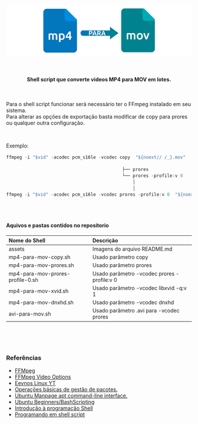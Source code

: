<br><br>

<p align="center">
  <img width="860" height="" src="assets/mp4-para-mov.png">
</p>

<br>

<h4 align="center">Shell script que converte vídeos MP4 para MOV em lotes. </h4>

<br>

<p>Para o shell script funcionar será necessário ter o FFmpeg instalado em seu sistema.<br>
Para alterar as opções de exportação basta modificar de copy para prores ou qualquer outra configuração.</p>

<br>

Exemplo:

~~~javascript
ffmpeg -i "$vid" -acodec pcm_s16le -vcodec copy  "${noext// /_}.mov"
                                            
                                            ├── prores
                                            └── prores -profile:v 0
                                                │ 
                                                │       
ffmpeg -i "$vid" -acodec pcm_s16le -vcodec prores -profile:v 0  "${noext// /_}.mov"

~~~                                        

<br><br>

#### Aquivos e pastas contidos no repositorio

Nome do Shell | Descrição
:------ | :------
assets | Imagens do arquivo README.md
mp4-para-mov-copy.sh | Usado parâmetro copy
mp4-para-mov-prores.sh | Usado parâmetro prores
mp4-para-mov-prores-profile-0.sh | Usado parâmetro -vcodec prores -profile:v 0 
mp4-para-mov-xvid.sh | Usado parâmetro -vcodec libxvid -q:v 1
mp4-para-mov-dnxhd.sh | Usado parâmetro -vcodec dnxhd
avi-para-mov.sh | Usado parâmetro .avi para -vcodec prores
<br><br><br>

### Referências

- [FFMpeg](https://ffmpeg.org/ffmpeg.html)
- [FFMpeg Video Options](https://ffmpeg.org/ffmpeg.html#Video-Options)
- [Eevnos Linux YT](https://www.youtube.com/watch?v=IHf0mUZVw-g)
- [Operações básicas de gestão de pacotes.](https://www.debian.org/doc/manuals/debian-reference/ch02.pt.html#_basic_package_management_operations)
- [Ubuntu Manpage apt command-line interface.](https://manpages.ubuntu.com/manpages/focal/man8/apt.8.html)
- [Ubuntu Beginners/BashScripting](https://help.ubuntu.com/community/Beginners/BashScripting)
- [Introdução à programação Shell](http://www.faqs.org/docs/air/tsshell.html)
- [Programando em shell script](http://www.devin.com.br/shell_script/)

<br><br><br>